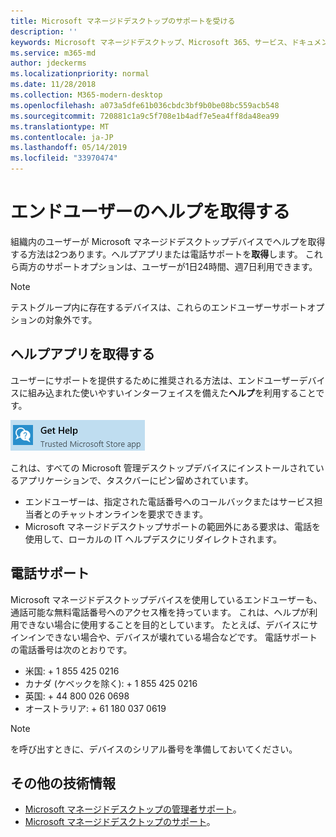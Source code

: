 ```yaml
---
title: Microsoft マネージドデスクトップのサポートを受ける
description: ''
keywords: Microsoft マネージドデスクトップ、Microsoft 365、サービス、ドキュメント
ms.service: m365-md
author: jdeckerms
ms.localizationpriority: normal
ms.date: 11/28/2018
ms.collection: M365-modern-desktop
ms.openlocfilehash: a073a5dfe61b036cbdc3bf9b0be08bc559acb548
ms.sourcegitcommit: 720881c1a9c5f708e1b4adf7e5ea4ff8da48ea99
ms.translationtype: MT
ms.contentlocale: ja-JP
ms.lasthandoff: 05/14/2019
ms.locfileid: "33970474"
---
```

# <a name="getting-help-for-end-users"></a>エンドユーザーのヘルプを取得する

組織内のユーザーが Microsoft マネージドデスクトップデバイスでヘルプを取得する方法は2つあります。ヘルプアプリまたは電話サポートを**取得**します。 これら両方のサポートオプションは、ユーザーが1日24時間、週7日利用できます。 
>[!NOTE]
>テストグループ内に存在するデバイスは、これらのエンドユーザーサポートオプションの対象外です。 

## <a name="get-help-app"></a>ヘルプアプリを取得する

ユーザーにサポートを提供するために推奨される方法は、エンドユーザーデバイスに組み込まれた使いやすいインターフェイスを備えた**ヘルプ**を利用することです。  

![ヘルプを表示する](images/get-help.png)

これは、すべての Microsoft 管理デスクトップデバイスにインストールされているアプリケーションで、タスクバーにピン留めされています。 

- エンドユーザーは、指定された電話番号へのコールバックまたはサービス担当者とのチャットオンラインを要求できます。
- Microsoft マネージドデスクトップサポートの範囲外にある要求は、電話を使用して、ローカルの IT ヘルプデスクにリダイレクトされます。  

## <a name="phone-support"></a>電話サポート

Microsoft マネージドデスクトップデバイスを使用しているエンドユーザーも、通話可能な無料電話番号へのアクセス権を持っています。 これは、ヘルプが利用できない場合に使用することを目的としています。 たとえば、デバイスにサインインできない場合や、デバイスが壊れている場合などです。 電話サポートの電話番号は次のとおりです。

- 米国: + 1 855 425 0216
- カナダ (ケベックを除く): + 1 855 425 0216
- 英国: + 44 800 026 0698
- オーストラリア: + 61 180 037 0619

>[!NOTE]
>を呼び出すときに、デバイスのシリアル番号を準備しておいてください。 

## <a name="additional-resources"></a>その他の技術情報
- [Microsoft マネージドデスクトップの管理者サポート](admin-support.md)。 
- [Microsoft マネージドデスクトップのサポート](../service-description/support.md)。
